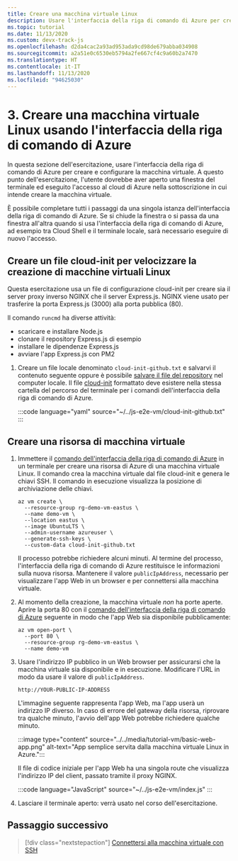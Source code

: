 ```yaml
---
title: Creare una macchina virtuale Linux
description: Usare l'interfaccia della riga di comando di Azure per creare e configurare la macchina virtuale. A questo punto dell'esercitazione, l'utente dovrebbe aver aperto una finestra del terminale ed eseguito l'accesso al cloud di Azure con l'interfaccia della riga di comando di Azure nella sottoscrizione in cui intende creare la macchina virtuale.
ms.topic: tutorial
ms.date: 11/13/2020
ms.custom: devx-track-js
ms.openlocfilehash: d2da4cac2a93ad953ada9cd98de679abba034908
ms.sourcegitcommit: a2a51e0c6530eb5794a2fe667cf4c9a60b2a7470
ms.translationtype: HT
ms.contentlocale: it-IT
ms.lasthandoff: 11/13/2020
ms.locfileid: "94625030"
---
```

# <a name="3-create-linux-virtual-machine-using-azure-cli"></a>3. Creare una macchina virtuale Linux usando l'interfaccia della riga di comando di Azure

In questa sezione dell'esercitazione, usare l'interfaccia della riga di comando di Azure per creare e configurare la macchina virtuale. A questo punto dell'esercitazione, l'utente dovrebbe aver aperto una finestra del terminale ed eseguito l'accesso al cloud di Azure nella sottoscrizione in cui intende creare la macchina virtuale. 

È possibile completare tutti i passaggi da una singola istanza dell'interfaccia della riga di comando di Azure. Se si chiude la finestra o si passa da una finestra all'altra quando si usa l'interfaccia della riga di comando di Azure, ad esempio tra Cloud Shell e il terminale locale, sarà necessario eseguire di nuovo l'accesso. 

## <a name="create-a-cloud-init-file-to-expedite-linux-virtual-machine-creation"></a>Creare un file cloud-init per velocizzare la creazione di macchine virtuali Linux

Questa esercitazione usa un file di configurazione cloud-init per creare sia il server proxy inverso NGINX che il server Express.js. NGINX viene usato per trasferire la porta Express.js (3000) alla porta pubblica (80). 

Il comando `runcmd` ha diverse attività:
* scaricare e installare Node.js
* clonare il repository Express.js di esempio
* installare le dipendenze Express.js
* avviare l'app Express.js con PM2

1. Creare un file locale denominato `cloud-init-github.txt` e salvarvi il contenuto seguente oppure è possibile [salvare il file del repository](https://github.com/Azure-Samples/js-e2e-vm/blob/main/cloud-init-github.txt) nel computer locale. Il file [cloud-init](https://cloudinit.readthedocs.io/en/latest/topics/examples.html#yaml-examples) formattato deve esistere nella stessa cartella del percorso del terminale per i comandi dell'interfaccia della riga di comando di Azure.

    :::code language="yaml" source="~/../js-e2e-vm/cloud-init-github.txt" :::

## <a name="create-a-virtual-machine-resource"></a>Creare una risorsa di macchina virtuale 

1. Immettere il [comando dell'interfaccia della riga di comando di Azure](/cli/azure/vm?view=azure-cli-latest#az_vm_create) in un terminale per creare una risorsa di Azure di una macchina virtuale Linux. Il comando crea la macchina virtuale dal file cloud-init e genera le chiavi SSH. Il comando in esecuzione visualizza la posizione di archiviazione delle chiavi. 

    ```azurecli
    az vm create \
      --resource-group rg-demo-vm-eastus \
      --name demo-vm \
      --location eastus \
      --image UbuntuLTS \
      --admin-username azureuser \
      --generate-ssh-keys \
      --custom-data cloud-init-github.txt
    ```

    Il processo potrebbe richiedere alcuni minuti. Al termine del processo, l'interfaccia della riga di comando di Azure restituisce le informazioni sulla nuova risorsa. Mantenere il valore `publicIpAddress`, necessario per visualizzare l'app Web in un browser e per connettersi alla macchina virtuale. 
     

1. Al momento della creazione, la macchina virtuale _non_ ha porte aperte. Aprire la porta 80 con il [comando dell'interfaccia della riga di comando di Azure](/cli/azure/vm?view=azure-cli-latest#az_vm_open_port) seguente in modo che l'app Web sia disponibile pubblicamente:

    ```azurecli
    az vm open-port \
      --port 80 \
      --resource-group rg-demo-vm-eastus \
      --name demo-vm
    ```

1. Usare l'indirizzo IP pubblico in un Web browser per assicurarsi che la macchina virtuale sia disponibile e in esecuzione. Modificare l'URL in modo da usare il valore di `publicIpAddress`.

    ```HTTP
    http://YOUR-PUBLIC-IP-ADDRESS
    ```

    L'immagine seguente rappresenta l'app Web, ma l'app userà un indirizzo IP diverso. In caso di errore del gateway della risorsa, riprovare tra qualche minuto, l'avvio dell'app Web potrebbe richiedere qualche minuto. 

    :::image type="content" source="../../media/tutorial-vm/basic-web-app.png" alt-text="App semplice servita dalla macchina virtuale Linux in Azure.":::

    Il file di codice iniziale per l'app Web ha una singola route che visualizza l'indirizzo IP del client, passato tramite il proxy NGINX. 

    :::code language="JavaScript" source="~/../js-e2e-vm/index.js" :::

1. Lasciare il terminale aperto: verrà usato nel corso dell'esercitazione.

## <a name="next-step"></a>Passaggio successivo

> [!div class="nextstepaction"]
> [Connettersi alla macchina virtuale con SSH](connect-linux-virtual-machine-ssh.md) 